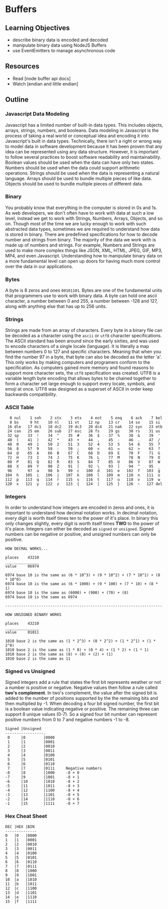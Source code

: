 # Buffers

## Learning Objectives
* describe binary data is encoded and decoded
* manipulate binary data using NodeJS Buffers
* use EventEmitters to manage asynchronous code

## Resources
* Read [node buffer api docs]
* Watch [endian and little endian]

## Outline

### Javascript Data Modeling
Javascript has a limited number of built-in data types.  This includes objects, arrays, strings, numbers, and booleans. Data modeling in Javascript is the process of taking a real world or conceptual idea and encoding it into Javascript's built in data types. Technically, there isn't a right or wrong way to model data in software development because it has been proven that any idea can be represented using any data structure. However, it is important to follow several practices to boost software readability and maintainability. Boolean values should be used when the data can have only two states. Numbers should be used when the data could support arithmetic operations. Strings should be used when the data is representing a natural language. Arrays should be used to bundle multiple pieces of like data. Objects should be used to bundle multiple pieces of different data.

### Binary
You probably know that everything in the computer is stored in 0s and 1s. As web developers, we don't often have to work with data at such a low level, instead we get to work with Strings, Numbers, Arrays, Objects, and so on. Though most of the time we are lucky enough to work with such abstracted data types, sometimes we are required to understand how data is stored in binary. There are predefined specifications for how to decode number and strings from binary. The majority of the data we work with is made up of numbers and strings. For example, Numbers and Strings are used to make more complex things like JSON, XML, HTML, JPEG, GIF, MP3, MP4, and even Javascript. Understanding how to manipulate binary data on a more fundamental level can open up doors for having much more control over the data in our applications.

### Bytes
A byte is 8 zeros and ones `00101101`. Bytes are one of the fundamental units that programmers use to work with binary data. A byte can hold one ascii character, a number between 0 and 255, a number between -128 and 127, along with anything else that has up to 256 units.

### Strings
Strings are made from an array of characters. Every byte in a binary file can be decoded as a character using the `ascii` or `utf8` character specifications. The ASCII standard has been around since the early sixties, and was used to encode characters of a single locale (language). It is literally a map between numbers 0 to 127 and specific characters. Meaning that when you find the number 97 in a byte, that byte can also be decoded as the letter 'a'. This only works by making computers and programers conform to the specification. As computers gained more memory and found reasons to support more character sets, the `utf8` specification was created. UTF8 is a variable length byte encoding that allows bytes to be chained together to form a character set large enough to support every locale, symbols, and emoji at once. UTF8 was designed as a superset of ASCII in order keep backwards compatibility.  

### ASCII Table
```
  0 nul    1 soh    2 stx    3 etx    4 eot    5 enq    6 ack    7 bel
  8 bs     9 ht    10 nl    11 vt    12 np    13 cr    14 so    15 si
 16 dle   17 dc1   18 dc2   19 dc3   20 dc4   21 nak   22 syn   23 etb
 24 can   25 em    26 sub   27 esc   28 fs    29 gs    30 rs    31 us
 32 sp    33  !    34  "    35  #    36  $    37  %    38  &    39  '
 40  (    41  )    42  *    43  +    44  ,    45  -    46  .    47  /
 48  0    49  1    50  2    51  3    52  4    53  5    54  6    55  7
 56  8    57  9    58  :    59  ;    60  <    61  =    62  >    63  ?
 64  @    65  A    66  B    67  C    68  D    69  E    70  F    71  G
 72  H    73  I    74  J    75  K    76  L    77  M    78  N    79  O
 80  P    81  Q    82  R    83  S    84  T    85  U    86  V    87  W
 88  X    89  Y    90  Z    91  [    92  \    93  ]    94  ^    95  _
 96  `    97  a    98  b    99  c   100  d   101  e   102  f   103  g
104  h   105  i   106  j   107  k   108  l   109  m   110  n   111  o
112  p   113  q   114  r   115  s   116  t   117  u   118  v   119  w
120  x   121  y   122  z   123  {   124  |   125  }   126  ~   127 del
```

### Integers
In order to understand how integers are encoded in zeros and ones, it is important to understand how decimal notation works. In decimal notation, every digit is worth itself times ten to the power of it's place. In binary this only changes slightly, every digit is worth itself times **TWO** to the power of it's place. Integers can either be decoded as `signed` or `unsigned`. Signed numbers can be negative or positive, and unsigned numbers can only be positive.

```
HOW DECMAL WORKS...

places    43210
_______________
value     06974

6974 base 10 is the same as (6 * 10^3) + (9 * 10^2) + (7 * 10^1) + (8 * 10^0)
6974 base 10 is the same as (6 * 1000) + (9 * 100) + (7 * 10) + (8 * 1)
6974 base 10 is the same as (6000) + (900) + (70) + (8)
6974 base 10 is the same as 6974

----------------------------------------------------------------------

HOW UNSIGNED BINARY WORKS

places    43210
_______________
value     01011

1010 base 2 is the same as (1 * 2^3) + (0 * 2^2) + (1 * 2^1) + (1 * 2^0)
1010 base 2 is the same as (1 * 8) + (0 * 4) + (1 * 2) + (1 * 1)
1010 base 2 is the same as (8) + (0) + (2) + (1)
1010 base 2 is the same as 11
```

### Signed vs Unsigned
Signed integers add a rule that states the first bit represents weather or not a number is positive or negative. Negative values then follow a rule called **two's complement**. In two's complement, the value after the signed bit is added to the number of positions supported by the the remaining bits and then multiplied by -1. When decoding a four bit signed number, the first bit is a boolean value indicating negative or positive. The remaining three can support 8 unique values (0-7). So a signed four bit number can represent positive numbers from 0 to 7 and negative numbers -1 to -8.

```
Signed |Unsigned
-----------------.
 0     |0        |0000
 1     |1        |0001   
 2     |2        |0010   
 3     |3        |0011   
 4     |4        |0100   
 5     |5        |0101   
 6     |6        |0110   
 7     |7        |0111     Negative numbers
-8     |8        |1000     -8 + 0
-7     |9        |1001     -8 + 1
-6     |10       |1010     -8 + 2
-5     |11       |1011     -8 + 3
-4     |12       |1100     -8 + 4
-3     |13       |1101     -8 + 5
-2     |14       |1110     -8 + 6
-1     |15       |1111     -8 + 7
```

### Hex Cheat Sheet
``` text
DEC |HEX |BIN
--------------
0   |0   |0000
1   |1   |0001   
2   |2   |0010   
3   |3   |0011   
4   |4   |0100   
5   |5   |0101   
6   |6   |0110   
7   |7   |0111   
8   |8   |1000   
9   |9   |1001   
10  |a   |1010   
11  |b   |1011   
12  |c   |1100   
13  |d   |1101   
14  |e   |1110   
15  |f   |1111   
```

<!--links -->
[events api docs]: https://nodejs.org/api/events.html
[bitmap file format]: https://en.wikipedia.org/wiki/BMP_file_format

